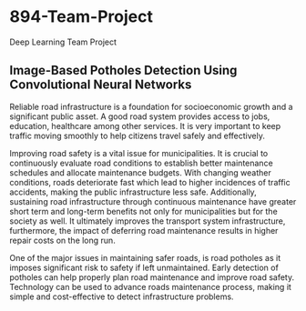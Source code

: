 # 894-Team-Project
Deep Learning Team Project

## Image-Based Potholes Detection Using Convolutional Neural Networks 


Reliable road infrastructure is a foundation for socioeconomic growth and a significant public asset. A good road system provides access to jobs, education, healthcare among other services.  It is very important to keep traffic moving smoothly to help citizens travel safely and effectively. 

Improving road safety is a vital issue for municipalities. It is crucial to continuously evaluate road conditions to establish better maintenance schedules and allocate maintenance budgets. With changing weather conditions, roads deteriorate fast which lead to higher incidences of traffic accidents, making the public infrastructure less safe. Additionally, sustaining road infrastructure through continuous maintenance have greater short term and long-term benefits not only for municipalities but for the society as well. It ultimately improves the transport system infrastructure, furthermore, the impact of deferring road maintenance results in higher repair costs on the long run.  

One of the major issues in maintaining safer roads, is road potholes as it imposes significant risk to safety if left unmaintained. Early detection of potholes can help properly plan road maintenance and improve road safety.  Technology can be used to advance roads maintenance process, making it simple and cost-effective to detect infrastructure problems.
